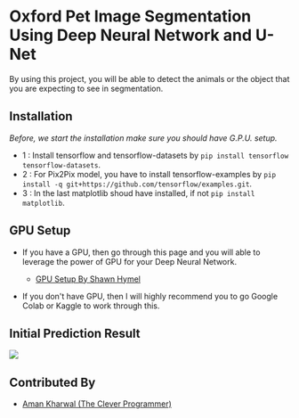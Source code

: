 
# Oxford Pet Image Segmentation Using Deep Neural Network and U-Net

By using this project, you will be able to detect the animals or the object that you are expecting to see in segmentation.


## Installation
*Before, we start the installation make sure you should have G.P.U. setup.*

- 1 : Install tensorflow and tensorflow-datasets by `pip install tensorflow tensorflow-datasets`.
- 2 : For Pix2Pix model, you have to install tensorflow-examples by `pip install -q git+https://github.com/tensorflow/examples.git`.
- 3 : In the last matplotlib shoud have installed, if not `pip install matplotlib`.
    
## GPU Setup

- If you have a GPU, then go through this page and you will able to leverage the power of GPU for your Deep Neural Network.

     - [GPU Setup By Shawn Hymel](https://shawnhymel.com/1961/how-to-install-tensorflow-with-gpu-support-on-windows/)

- If you don't have GPU, then I will highly recommend you to go Google Colab or Kaggle to work through this.

## Initial Prediction Result

![](https://github.com/HarshMistry1/Data_science_projects/blob/master/Image%20Segmentation%20Using%20U-Net/Result%20of%20model.jpg)


## Contributed By

- [Aman Kharwal (The Clever Programmer)](https://thecleverprogrammer.com/)
